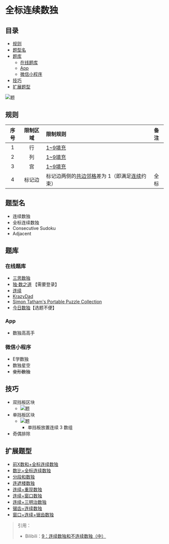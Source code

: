 # 全标连续数独
<!-- START doctoc generated TOC please keep comment here to allow auto update -->
<!-- DON'T EDIT THIS SECTION, INSTEAD RE-RUN doctoc TO UPDATE -->
## 目录

- [规则](#%E8%A7%84%E5%88%99)
- [题型名](#%E9%A2%98%E5%9E%8B%E5%90%8D)
- [题库](#%E9%A2%98%E5%BA%93)
  - [在线题库](#%E5%9C%A8%E7%BA%BF%E9%A2%98%E5%BA%93)
  - [App](#app)
  - [微信小程序](#%E5%BE%AE%E4%BF%A1%E5%B0%8F%E7%A8%8B%E5%BA%8F)
- [技巧](#%E6%8A%80%E5%B7%A7)
- [扩展题型](#%E6%89%A9%E5%B1%95%E9%A2%98%E5%9E%8B)

<!-- END doctoc generated TOC please keep comment here to allow auto update -->

![题](https://www.gmpuzzles.com/images/blog/GM-ConsecutiveEx.png)

## 规则

| 序号  | 限制区域 | 限制规则                        | 备注  |
|:---:|:----:|:----------------------------|:---:|
|  1  |  行   | [1~9填充]                     |     |
|  2  |  列   | [1~9填充]                     |     |
|  3  |  宫   | [1~9填充]                     |     |
|  4  | 标记边  | 标记边两侧的[共边邻格]差为 1（即满足[连续]约束） | 全标  |

## 题型名

- 连续数独
- 全标连续数独
- Consecutive Sudoku
- Adjacent

## 题库

### 在线题库

- [三思数独]
- [独·数之道](http://www.sudokufans.org.cn/lx/game.index.php?type=cn) 【需要登录】
- [连续](https://cn.puzzle-futoshiki.com/renzoku-9x9-hard/)
- [KrazyDad](https://krazydad.com/play/consec/)
- [Simon Tatham's Portable Puzzle Collection](https://www.chiark.greenend.org.uk/~sgtatham/puzzles/js/unequal.html)
- [今日数独]【选题不便】

### App

- 数独高高手

### 微信小程序

- E学数独
- 数独星空
- ~~变形数独~~

## 技巧

- 双挡板区块
  - ![题](https://i0.hdslb.com/bfs/article/620bbcd6f044251c6aa89d2041f2a5f8334533db.png@567w_567h_progressive.webp)
- 单挡板区块
  - ![题](https://i0.hdslb.com/bfs/article/5dbf28e2eab80fa8f234a0d9320045b3ec1c7531.png@567w_567h_progressive.webp)
    - 单挡板放置连续 3 数组
- 奇偶排除

## 扩展题型

- [前X数和+全标连续数独](../../../../混合类/前X数和+全标连续数独.md)
- [数比+全标连续数独](../../../../混合类/数比+全标连续数独.md)
- [分段和数独](../../../../混合类/连续分段和.md)
- [连遮楼数独](../../../../混合类/连遮楼数独.md)
- [连续+重现数独](../../../../混合类/连续+重现数独.md)
- [连续+窗口数独](../../../../混合类/连续+窗口数独.md)
- [连续+三明治数独](../../../../混合类/连续+三明治数独.md)
- [锯齿+连续数独](../../../../混合类/锯齿+连续数独.md)
- [窗口+连续+锯齿数独](../../../../混合类/窗口+连续+锯齿数独.md)

> 引用：
>
> - Bilibili：[9：连续数独和不连续数独（中）](https://www.bilibili.com/read/cv10137783)

[1~9填充]: ../../../../../../rules.md#1to9填充

[共边邻格]: ../../../../../../rules.md#共边邻格

[连续]: ../../../../../../rules.md#连续

[今日数独]: https://cn.sudoku.today/g-consecutive-sudoku/

[三思数独]: https://www.12634.com/sudoku/consecutive-sudoku
